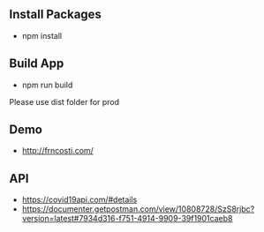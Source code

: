 
## Install Packages
- npm install

##  Build App
- npm run build

Please use dist folder for prod

## Demo
- http://frncosti.com/

## API
- https://covid19api.com/#details
- https://documenter.getpostman.com/view/10808728/SzS8rjbc?version=latest#7934d316-f751-4914-9909-39f1901caeb8
